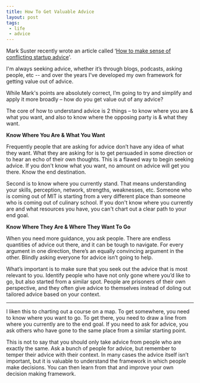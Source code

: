 ```yaml
---
title: How To Get Valuable Advice
layout: post
tags:
 - life
 - advice
---
```


Mark Suster recently wrote an article called ‘[How to make sense of conflicting startup advice](http://www.bothsidesofthetable.com/2014/08/30/here-is-how-to-make-sense-of-conflicting-startup-advice/)'.

I'm always seeking advice, whether it’s through blogs, podcasts, asking people, etc -- and over the years I've developed my own framework for getting value out of advice. 

While Mark's points are absolutely correct, I’m going to try and simplify and apply it more broadly – how do you get value out of any advice? 

The core of how to understand advice is 2 things – to know where you are & what you want, and also to know where the opposing party is & what they want.

**Know Where You Are & What You Want**

Frequently people that are asking for advice don’t have any idea of what they want. What they are asking for is to get persuaded in some direction or to hear an echo of their own thoughts. This is a flawed way to begin seeking advice. If you don't know what you want, no amount on advice will get you there. Know the end destination.

Second is to know where you currently stand. That means understanding your skills, perception, network, strengths, weaknesses, etc. Someone who is coming out of MIT is starting from a very different place than someone who is coming out of culinary school. If you don't know where you currently are and what resources you have, you can't chart out a clear path to your end goal. 

**Know Where They Are & Where They Want To Go**

When you need more guidance, you ask people. There are endless quantities of advice out there, and it can be tough to navigate. For every argument in one direction, there’s an equally convincing argument in the other. Blindly asking everyone for advice isn’t going to help. 

What’s important is to make sure that you seek out the advice that is most relevant to you. Identify people who have not only gone where you’d like to go, but also started from a similar spot. People are prisoners of their own perspective, and they often give advice to themselves instead of doling out tailored advice based on your context.

<hr>

I liken this to charting out a course on a map. To get somewhere, you need to know where you want to go. To get there, you need to draw a line from where you currently are to the end goal. If you need to ask for advice, you ask others who have gone to the same place from a similar starting point. 

This is not to say that you should only take advice from people who are exactly the same. Ask a bunch of people for advice, but remember to temper their advice with their context. In many cases the advice itself isn’t important, but it is valuable to understand the framework in which people make decisions. You can then learn from that and improve your own decision making framework.

